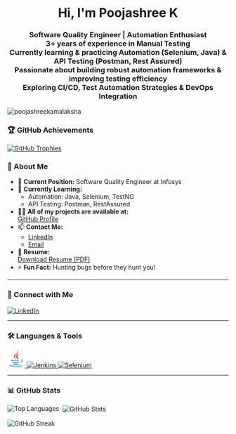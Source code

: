 <h1 align="center"> Hi, I'm Poojashree K</h1>
<h3 align="center">
  Software Quality Engineer | Automation Enthusiast  
  <br> 3+ years of experience in Manual Testing  
  <br> Currently learning & practicing Automation (Selenium, Java) & API Testing (Postman, Rest Assured)  
  <br> Passionate about building robust automation frameworks & improving testing efficiency  
  <br> Exploring CI/CD, Test Automation Strategies & DevOps Integration  
</h3>

<p align="left"> 
  <img src="https://komarev.com/ghpvc/?username=poojashreekamalaksha&label=Profile%20views&color=0e75b6&style=flat" alt="poojashreekamalaksha" /> 
</p>

### 🏆 GitHub Achievements  
<p align="left"> 
  <a href="https://github.com/ryo-ma/github-profile-trophy">
    <img src="https://github-profile-trophy.vercel.app/?username=poojashreekamalaksha" alt="GitHub Trophies" />
  </a> 
</p>

### 🚀 About Me  
- 🔭 **Current Position:** Software Quality Engineer at Infosys  
- 🌱 **Currently Learning:**  
  - Automation: Java, Selenium, TestNG  
  - API Testing: Postman, RestAssured  
- 👨‍💻 **All of my projects are available at:**  
  [GitHub Profile](https://github.com/Poojashreekamalaksha)  
- 📫 **Contact Me:**  
  - [LinkedIn](https://www.linkedin.com/in/poojashreek)  
  - [Email](mailto:poojakamalaksha98@gmail.com)  
- 📄 **Resume:**  
  [Download Resume (PDF)](https://github.com/Poojashreekamalaksha/Resume/raw/main/PoojashreeK_SoftwareQualityEngineer_Resume.pdf)  
- ⚡ **Fun Fact:** Hunting bugs before they hunt you!  

---

### 🔗 Connect with Me  
<p align="left">
  <a href="https://linkedin.com/in/poojashreek" target="_blank">
    <img align="center" src="https://raw.githubusercontent.com/rahuldkjain/github-profile-readme-generator/master/src/images/icons/Social/linked-in-alt.svg" alt="LinkedIn" height="30" width="40" />
  </a>
</p>

---

### 🛠️ Languages & Tools  
<p align="left"> 
  <a href="https://www.java.com" target="_blank"> 
    <img src="https://raw.githubusercontent.com/devicons/devicon/master/icons/java/java-original.svg" alt="Java" width="40" height="40"/> 
  </a> 
  <a href="https://www.jenkins.io" target="_blank"> 
    <img src="https://www.vectorlogo.zone/logos/jenkins/jenkins-icon.svg" alt="Jenkins" width="40" height="40"/> 
  </a> 
  <a href="https://www.selenium.dev" target="_blank"> 
    <img src="https://raw.githubusercontent.com/detain/svg-logos/780f25886640cef088af994181646db2f6b1a3f8/svg/selenium-logo.svg" alt="Selenium" width="40" height="40"/> 
  </a> 
</p>

---

### 📊 GitHub Stats  
<p>
  <img align="left" src="https://github-readme-stats.vercel.app/api/top-langs?username=poojashreekamalaksha&show_icons=true&locale=en&layout=compact" alt="Top Languages" />
</p>

<p>&nbsp;
  <img align="center" src="https://github-readme-stats.vercel.app/api?username=poojashreekamalaksha&show_icons=true&locale=en" alt="GitHub Stats" />
</p>

<p>
  <img align="center" src="https://github-readme-streak-stats.herokuapp.com/?user=poojashreekamalaksha&" alt="GitHub Streak" />
</p>
